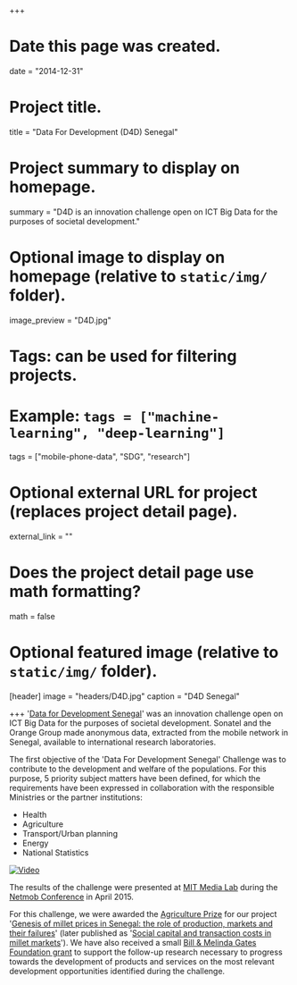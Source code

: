 +++
# Date this page was created.
date = "2014-12-31"

# Project title.
title = "Data For Development (D4D) Senegal"

# Project summary to display on homepage.
summary = "D4D is an innovation challenge open on ICT Big Data for the purposes of societal development."

# Optional image to display on homepage (relative to `static/img/` folder).
image_preview = "D4D.jpg"

# Tags: can be used for filtering projects.
# Example: `tags = ["machine-learning", "deep-learning"]`
tags = ["mobile-phone-data", "SDG", "research"]

# Optional external URL for project (replaces project detail page).
external_link = ""

# Does the project detail page use math formatting?
math = false

# Optional featured image (relative to `static/img/` folder).
[header]
image = "headers/D4D.jpg"
caption = "D4D Senegal"

+++
'[Data for Development Senegal](http://www.d4d.orange.com/en/Accueil)' was an innovation challenge open on ICT Big Data for the purposes of societal development. Sonatel and the Orange Group made anonymous data, extracted from the mobile network in Senegal, available to international research laboratories.

The first objective of the 'Data For Development Senegal' Challenge was to contribute to the development and welfare of the populations. For this purpose, 5 priority subject matters have been defined, for which the requirements have been expressed in collaboration with the responsible Ministries or the partner institutions:
	
* Health
* Agriculture
* Transport/Urban planning
* Energy
* National Statistics

[![Video](http://www.dailymotion.com/thumbnail/320x240/video/x2ptl10)](http://dai.ly/x2ptl10)

The results of the challenge were presented at [MIT Media Lab](https://www.media.mit.edu/) during the [Netmob Conference](http://netmob.org/www15/index.html) in April 2015.

For this challenge, we were awarded the [Agriculture Prize](http://d4d.orange.com/content/download/43330/405662/version/3/file/D4Dchallenge_leaflet_A4_V2Eweblite.pdf) for our project '[Genesis of millet prices in Senegal: the role of production, markets and their failures](http://damien-c-jacques.rbind.io/publication/jacques-2015-millet-prices-netmob-d4d/)' (later published as '[Social capital and transaction costs in millet markets](http://damien-c-jacques.rbind.io/publication/jacques-2018-social-capital/)'). We have also received a small [Bill & Melinda Gates Foundation grant](https://www.gatesfoundation.org/How-We-Work/Quick-Links/Grants-Database/Grants/2014/10/OPP1114791) to support the follow-up research necessary to progress towards the development of products and services on the most relevant development opportunities identified during the challenge.
